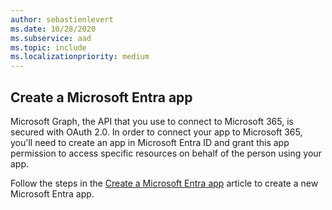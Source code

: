 ```yaml
---
author: sebastienlevert
ms.date: 10/28/2020
ms.subservice: aad
ms.topic: include
ms.localizationpriority: medium
---
```


<a name='create-an-azure-active-directory-app'></a>

## Create a Microsoft Entra app

Microsoft Graph, the API that you use to connect to Microsoft 365, is secured with OAuth 2.0. In order to connect your app to Microsoft 365, you'll need to create an app in Microsoft Entra ID and grant this app permission to access specific resources on behalf of the person using your app.

Follow the steps in the [Create a Microsoft Entra app](../get-started/add-aad-app-registration.md) article to create a new Microsoft Entra app.
